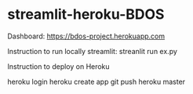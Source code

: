 # streamlit-heroku-BDOS

Dashboard: https://bdos-project.herokuapp.com

Instruction to run locally streamlit:
streanlit run ex.py



Instruction to deploy on Heroku

heroku login
heroku create app
git push heroku master
